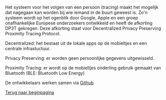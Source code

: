 Het systeem voor het volgen van een persoon (tracing) maakt het mogelijk dat nagegaan kan worden bij wie iemand in de buurt geweest is.
Zo'n systeem wordt op het ogenblik door Google, Apple en een groep onafhankelijke Europese onderzoekers ontwikkeld en heeft de afkorting DP3T gekregen.
Deze afkorting staat voor Decentralized Privacy Preserving Proximity Tracing Protocol.

Decentralized: het bestaat uit de lokale apps op de mobieltjes en een centrale infrastuctuur.

Privacy Preserving: er worden geen persoonlijke gegevens uitgewisseld.

Proximity Tracing: er wordt op de mobieltjes onderling gebruik gemaakt van Bluetooth (BLE: Bluetooth Low Energy)

De ontwikkelaars werken samen via [Github](https://github.com/DP-3T/)


[Terug naar beginpagina](https://wlknoop.github.io/index.html)
